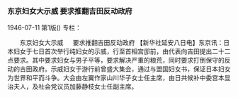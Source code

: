 ### 东京妇女大示威  要求推翻吉田反动政府

1946-07-11
第1版()
专栏：

　　东京妇女大示威
　  要求推翻吉田反动政府
    【新华社延安八日电】东京讯：日本妇女于七日首次举行纯妇女的示威，行至首相宫邸前，由代表向吉田提出二十二点要求。其中要求妇女与男子平等，要求解决严重的粮荒，同时要求打倒保守的反动的吉田政府。示威妇女于游行前曾盛大集会，通过与盟国妇女书，保证日本妇女为世界和平而斗争。大会由左翼作家山川华子女士任主席，由日共候补中委宫本显治夫人，及社会党议员加藤静枝女士任副主席。
